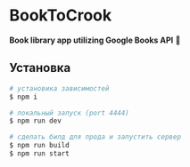 # BookToCrook
**Book library app utilizing Google Books API** :orange_book:	

## Установка

``` bash
# установика зависимостей
$ npm i

# локальный запуск (port 4444)
$ npm run dev

# сделать билд для прода и запустить сервер
$ npm run build
$ npm run start
```